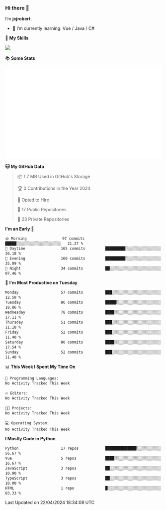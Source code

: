 ### Hi there 👋

I’m **jcjrobert**.

- 🌱 I’m currently learning: Vue / Java / C#

🌟 **My Skills**

![](https://img.shields.io/badge/-Python-3e74a2?style=flat-square&logo=Python&logoColor=fff)

📚 **Some Stats**

![](https://github.com/jcjrobert/github-stats/blob/master/generated/overview.svg)

<!--START_SECTION:waka-->
**🐱 My GitHub Data** 

> 📦 1.7 MB Used in GitHub's Storage 
 > 
> 🏆 0 Contributions in the Year 2024
 > 
> 💼 Opted to Hire
 > 
> 📜 17 Public Repositories 
 > 
> 🔑 23 Private Repositories 
 > 
**I'm an Early 🐤** 

```text
🌞 Morning                97 commits          █████░░░░░░░░░░░░░░░░░░░░   21.27 % 
🌆 Daytime                165 commits         █████████░░░░░░░░░░░░░░░░   36.18 % 
🌃 Evening                160 commits         █████████░░░░░░░░░░░░░░░░   35.09 % 
🌙 Night                  34 commits          ██░░░░░░░░░░░░░░░░░░░░░░░   07.46 % 
```
📅 **I'm Most Productive on Tuesday** 

```text
Monday                   57 commits          ███░░░░░░░░░░░░░░░░░░░░░░   12.50 % 
Tuesday                  86 commits          █████░░░░░░░░░░░░░░░░░░░░   18.86 % 
Wednesday                78 commits          ████░░░░░░░░░░░░░░░░░░░░░   17.11 % 
Thursday                 51 commits          ███░░░░░░░░░░░░░░░░░░░░░░   11.18 % 
Friday                   52 commits          ███░░░░░░░░░░░░░░░░░░░░░░   11.40 % 
Saturday                 80 commits          ████░░░░░░░░░░░░░░░░░░░░░   17.54 % 
Sunday                   52 commits          ███░░░░░░░░░░░░░░░░░░░░░░   11.40 % 
```


📊 **This Week I Spent My Time On** 

```text
💬 Programming Languages: 
No Activity Tracked This Week

🔥 Editors: 
No Activity Tracked This Week

🐱‍💻 Projects: 
No Activity Tracked This Week

💻 Operating System: 
No Activity Tracked This Week
```

**I Mostly Code in Python** 

```text
Python                   17 repos            ██████████████░░░░░░░░░░░   56.67 % 
Vue                      5 repos             ████░░░░░░░░░░░░░░░░░░░░░   16.67 % 
JavaScript               3 repos             ██░░░░░░░░░░░░░░░░░░░░░░░   10.00 % 
TypeScript               3 repos             ██░░░░░░░░░░░░░░░░░░░░░░░   10.00 % 
HTML                     1 repo              █░░░░░░░░░░░░░░░░░░░░░░░░   03.33 % 
```




 Last Updated on 22/04/2024 18:34:08 UTC
<!--END_SECTION:waka-->
